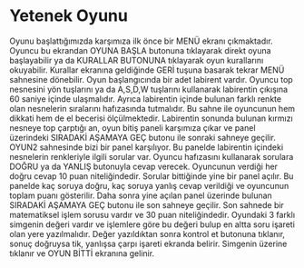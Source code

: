 # Yetenek Oyunu 

Oyunu başlattığımızda karşımıza ilk önce bir MENÜ ekranı çıkmaktadır. Oyuncu bu ekrandan OYUNA BAŞLA butonuna tıklayarak direkt oyuna başlayabilir ya da KURALLAR BUTONUNA tıklayarak oyun kurallarını okuyabilir. Kurallar ekranına geldiğinde GERİ tuşuna basarak tekrar MENÜ sahnesine dönebilir. 
Oyun başlangıcında bir adet labirent vardır. Oyuncu top nesnesini yön tuşlarını ya da A,S,D,W tuşlarını kullanarak labirentin çıkışına 60 saniye içinde ulaşmalıdır. Ayrıca labirentin içinde bulunan farklı renkte olan nesnelerin sıralarını hafızasında tutmalıdır. Bu sahne ile oyuncunun hem dikkati hem de el becerisi ölçülmektedir.
Labirentin sonunda bulunan kırmızı nesneye top çarptığı an, oyun bitiş paneli karşımıza çıkar ve panel üzerindeki SIRADAKİ AŞAMAYA GEÇ butonu ile sonraki sahneye geçilir. 
OYUN2 sahnesinde bizi bir panel karşılıyor. Bu panelde labirentin içindeki nesnelerin renkleriyle ilgili sorular var. Oyuncu hafızasını kullanarak sorulara DOĞRU ya da YANLIŞ butonuyla cevap verecek. Oyuncunun verdiği her doğru cevap 10 puan niteliğindedir.
Sorular bittiğinde yine bir panel açılır. Bu panelde kaç soruya doğru, kaç soruya yanlış cevap verildiği ve oyuncunun toplam puanı gösterilir. Daha sonra yine açılan panel üzerinde bulunan SIRADAKİ AŞAMAYA GEÇ butonu ile son sahneye geçilir.
Son sahnede bir matematiksel işlem sorusu vardır ve 30 puan niteliğindedir. Oyundaki 3 farklı simgenin değeri vardır ve işlemlere göre bu değeri bulup en altta soru işareti olan yere yazılmalıdır. Değer yazıldıktan sonra kontrol et butonuna tıklanır, sonuç doğruysa tik, yanlışsa çarpı işareti ekranda belirir. Simgenin üzerine tıklanır ve OYUN BİTTİ  ekranına gelinir.

